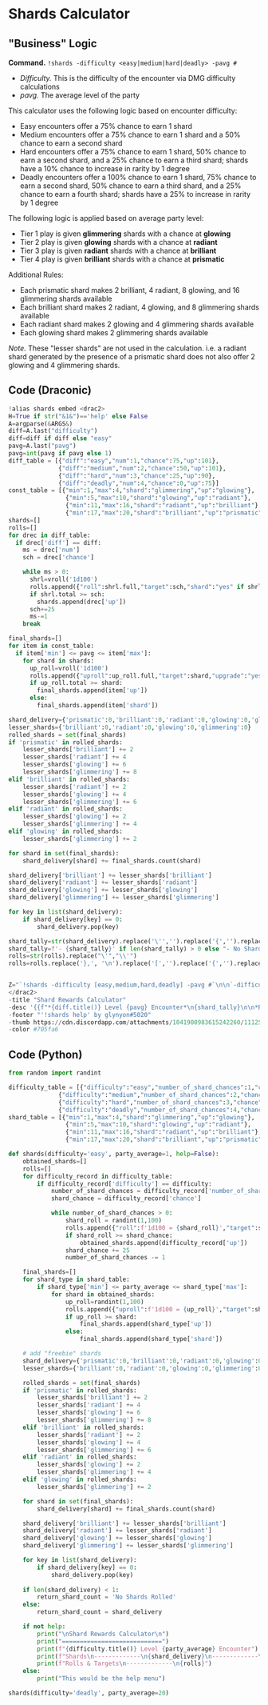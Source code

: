  # Shards Calculator
## "Business" Logic
**Command.** `!shards -difficulty <easy|medium|hard|deadly> -pavg #`
- *Difficulty.* This is the difficulty of the encounter via DMG difficulty calculations
- *pavg.* The average level of the party

This calculator uses the following logic based on encounter difficulty:
- Easy encounters offer a 75% chance to earn 1 shard
- Medium encounters offer a 75% chance to earn 1 shard and a 50% chance to earn a second shard
- Hard encounters offer a 75% chance to earn 1 shard, 50% chance to earn a second shard, and a 25% chance to earn a third shard; shards have a 10% chance to increase in rarity by 1 degree
- Deadly encounters offer a 100% chance to earn 1 shard, 75% chance to earn a second shard, 50% chance to earn a third shard, and a 25% chance to earn a fourth shard; shards have a 25% to increase in rarity by 1 degree

The following logic is applied based on average party level:
- Tier 1 play is given **glimmering** shards with a chance at **glowing**
- Tier 2 play is given **glowing** shards with a chance at **radiant**
- Tier 3 play is given **radiant** shards with a chance at **brilliant**
- Tier 4 play is given **brilliant** shards with a chance at **prismatic**

Additional Rules:
- Each prismatic shard makes 2 brilliant, 4 radiant, 8 glowing, and 16 glimmering shards available
- Each brilliant shard makes 2 radiant, 4 glowing, and 8 glimmering shards available
- Each radiant shard makes 2 glowing and 4 glimmering shards available
- Each glowing shard makes 2 glimmering shards available

*Note.* These "lesser shards" are not used in the calculation. i.e. a radiant shard generated by the presence of a prismatic shard does not also offer 2 glowing and 4 glimmering shards.

## Code (Draconic)
```python
!alias shards embed <drac2>
H=True if str("&1&")=='help' else False
A=argparse(&ARGS&)
diff=A.last("difficulty")
diff=diff if diff else "easy"
pavg=A.last("pavg")
pavg=int(pavg if pavg else 1)
diff_table = [{"diff":"easy","num":1,"chance":75,"up":101},
              {"diff":"medium","num":2,"chance":50,"up":101},
              {"diff":"hard","num":3,"chance":25,"up":90},
              {"diff":"deadly","num":4,"chance":0,"up":75}]
const_table = [{"min":1,"max":4,"shard":"glimmering","up":"glowing"},
                {"min":5,"max":10,"shard":"glowing","up":"radiant"},
                {"min":11,"max":16,"shard":"radiant","up":"brilliant"},
                {"min":17,"max":20,"shard":"brilliant","up":"prismatic"}]
shards=[]
rolls=[]
for drec in diff_table:
  if drec['diff'] == diff:
    ms = drec['num']
    sch = drec['chance']

    while ms > 0:
      shrl=vroll('1d100')
      rolls.append({"roll":shrl.full,"target":sch,"shard":"yes" if shrl.total >= sch else "no"})
      if shrl.total >= sch:
        shards.append(drec['up'])
      sch+=25
      ms-=1
    break

final_shards=[]
for item in const_table:
  if item['min'] <= pavg <= item['max']:
    for shard in shards:
      up_roll=vroll('1d100')
      rolls.append({"uproll":up_roll.full,"target":shard,"upgrade":"yes" if up_roll.total >= shard else"no"})
      if up_roll.total >= shard:
        final_shards.append(item['up'])
      else:
        final_shards.append(item['shard'])

shard_delivery={'prismatic':0,'brilliant':0,'radiant':0,'glowing':0,'glimmering':0}
lesser_shards={'brilliant':0,'radiant':0,'glowing':0,'glimmering':0}
rolled_shards = set(final_shards)
if 'prismatic' in rolled_shards:
    lesser_shards['brilliant'] += 2
    lesser_shards['radiant'] += 4
    lesser_shards['glowing'] += 6
    lesser_shards['glimmering'] += 8
elif 'brilliant' in rolled_shards:
    lesser_shards['radiant'] += 2
    lesser_shards['glowing'] += 4
    lesser_shards['glimmering'] += 6
elif 'radiant' in rolled_shards:
    lesser_shards['glowing'] += 2
    lesser_shards['glimmering'] += 4
elif 'glowing' in rolled_shards:
    lesser_shards['glimmering'] += 2

for shard in set(final_shards):
    shard_delivery[shard] += final_shards.count(shard)

shard_delivery['brilliant'] += lesser_shards['brilliant']
shard_delivery['radiant'] += lesser_shards['radiant']
shard_delivery['glowing'] += lesser_shards['glowing']
shard_delivery['glimmering'] += lesser_shards['glimmering']

for key in list(shard_delivery):
    if shard_delivery[key] == 0:
        shard_delivery.pop(key)

shard_tally=str(shard_delivery).replace('\'','').replace('{','').replace('}','').replace(' ','').replace(',','\n- ').replace(':',': ')
shard_tally=f'- {shard_tally}' if len(shard_tally) > 0 else "- No Shards Rolled"
rolls=str(rolls).replace("\'","\\'")
rolls=rolls.replace('},', '\n').replace('[','').replace('{','').replace('}','').replace(']','')


Z="`!shards -difficulty [easy,medium,hard,deadly] -pavg #`\n\n`-difficulty` is the encounter difficulty from the selected list:\n- `easy`\n- `medium`\n- `hard`\n- `deadly`\n\n`-pavg` is the average party level."
</drac2>
-title "Shard Rewards Calculator"
-desc '{{f"*{diff.title()} Level {pavg} Encounter*\n{shard_tally}\n\n*Rolls & Targets*\n{rolls}" if not H else Z }}'
-footer "'!shards help' by glynyon#5020"
-thumb https://cdn.discordapp.com/attachments/1041900983615242260/1112597907602948186/inv_enchant_shardprismaticlarge.jpg
-color #705fa6
```

## Code (Python)
```py
from random import randint

difficulty_table = [{"difficulty":"easy","number_of_shard_chances":1,"chance":75,"up":101},
              {"difficulty":"medium","number_of_shard_chances":2,"chance":50,"up":101},
              {"difficulty":"hard","number_of_shard_chances":3,"chance":25,"up":90},
              {"difficulty":"deadly","number_of_shard_chances":4,"chance":0,"up":75}]
shard_table = [{"min":1,"max":4,"shard":"glimmering","up":"glowing"},
                {"min":5,"max":10,"shard":"glowing","up":"radiant"},
                {"min":11,"max":16,"shard":"radiant","up":"brilliant"},
                {"min":17,"max":20,"shard":"brilliant","up":"prismatic"}]

def shards(difficulty='easy', party_average=1, help=False):
    obtained_shards=[]
    rolls=[]
    for difficulty_record in difficulty_table:
        if difficulty_record['difficulty'] == difficulty:
            number_of_shard_chances = difficulty_record['number_of_shard_chances']
            shard_chance = difficulty_record['chance']

            while number_of_shard_chances > 0:
                shard_roll = randint(1,100)
                rolls.append({"roll":f'1d100 = {shard_roll}',"target":shard_chance,"upgrade":"yes" if shard_roll >= shard_chance else "no"})
                if shard_roll >= shard_chance:
                    obtained_shards.append(difficulty_record['up'])
                shard_chance += 25
                number_of_shard_chances -= 1

    final_shards=[]
    for shard_type in shard_table:
        if shard_type['min'] <= party_average <= shard_type['max']:
            for shard in obtained_shards:
                up_roll=randint(1,100)
                rolls.append({"uproll":f'1d100 = {up_roll}',"target":shard,"upgrade":"yes" if up_roll >= shard else "no"})
                if up_roll >= shard:
                    final_shards.append(shard_type['up'])
                else:
                    final_shards.append(shard_type['shard'])

    # add "freebie" shards
    shard_delivery={'prismatic':0,'brilliant':0,'radiant':0,'glowing':0,'glimmering':0}
    lesser_shards={'brilliant':0,'radiant':0,'glowing':0,'glimmering':0}

    rolled_shards = set(final_shards)
    if 'prismatic' in rolled_shards:
        lesser_shards['brilliant'] += 2
        lesser_shards['radiant'] += 4
        lesser_shards['glowing'] += 6
        lesser_shards['glimmering'] += 8
    elif 'brilliant' in rolled_shards:
        lesser_shards['radiant'] += 2
        lesser_shards['glowing'] += 4
        lesser_shards['glimmering'] += 6
    elif 'radiant' in rolled_shards:
        lesser_shards['glowing'] += 2
        lesser_shards['glimmering'] += 4
    elif 'glowing' in rolled_shards:
        lesser_shards['glimmering'] += 2

    for shard in set(final_shards):
        shard_delivery[shard] += final_shards.count(shard)

    shard_delivery['brilliant'] += lesser_shards['brilliant']
    shard_delivery['radiant'] += lesser_shards['radiant']
    shard_delivery['glowing'] += lesser_shards['glowing']
    shard_delivery['glimmering'] += lesser_shards['glimmering']

    for key in list(shard_delivery):
        if shard_delivery[key] == 0:
            shard_delivery.pop(key)
    
    if len(shard_delivery) < 1:
        return_shard_count = 'No Shards Rolled'
    else:
        return_shard_count = shard_delivery

    if not help:
        print("\nShard Rewards Calculator\n")
        print("============================")
        print(f"{difficulty.title()} Level {party_average} Encounter")
        print(f"Shards\n-------------\n{shard_delivery}\n-------------\n")
        print(f"Rolls & Targets\n-------------\n{rolls}")
    else:
        print("This would be the help menu")

shards(difficulty='deadly', party_average=20)
```
